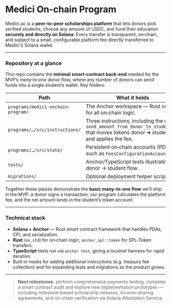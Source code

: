 # Medici On‑chain Program

Medici.ac is a **peer‑to‑peer scholarships platform** that lets donors pick verified students, choose any amount of USDC, and fund their education **securely and directly on Solana**. Every transfer is transparent, on‑chain, and subject to a small, configurable platform fee directly transferred to Medici's Solana wallet.  

---

### Repository at a glance

This repo contains the **minimal smart‑contract back‑end** needed for the MVP’s *many‑to‑one* donor flow, where any number of donors can send funds into a single student’s wallet. Key folders:

| Path                               | What it holds                                                                                                                        |
| ---------------------------------- | ------------------------------------------------------------------------------------------------------------------------------------ |
| `programs/medici-onchain-program/` | The Anchor workspace — Rust code for all on‑chain logic.                                                                             |
| `programs/…/src/instructions/`     | Three instructions, including the core `send_amount_from_donor_to_student.rs` that moves tokens donor ➜ student and applies the fee. |
| `programs/…/src/state/`            | Persistent on‑chain accounts (PDAs) such as `FeesConfigurationAccount`.                                                              |
| `tests/`                           | Anchor/TypeScript tests illustrating the donor → student flow.                                                                       |
| `migrations/`                      | Optional deployment helper script.                                                                                                   |

Together these pieces demonstrate the **basic many‑to‑one flow** we’ll ship in the MVP: a donor signs a transaction, our program calculates the platform fee, and the net amount lands in the student’s token account.

---

### Technical stack

- **Solana + Anchor** — Rust smart contract framework that handles PDAs, CPI, and serialization.
- **Rust** (`no_std`) for on‑chain logic; `anchor_spl::token` for SPL‑Token transfers.
- **TypeScript** tests run via `anchor test`, giving a localnet harness for rapid iteration.
- Built‑in hooks for adding additional instructions (e.g. treasury fee collection) and for expanding tests and migrations as the product grows.

---

> **Next milestones**: perform comprehensive payments testing, complete a smart contract audit and explore new implementation prototypes — including milestone‑based scholarship releases, income-sharing agreements, and on-chain verification via Solana Attestation Service.
